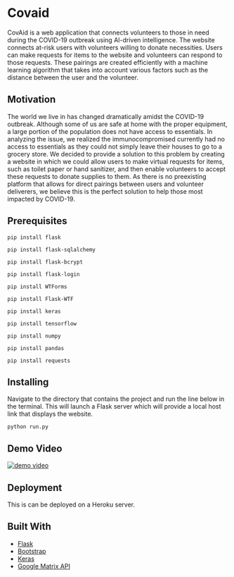 # Covaid
CovAid is a web application that connects volunteers to those in need during the COVID-19 outbreak using AI-driven intelligence. The website connects at-risk users with volunteers willing to donate necessities. Users can make requests for items to the website and volunteers can respond to those requests. These pairings are created efficiently with a machine learning algorithm that takes into account various factors such as the distance between the user and the volunteer.

## Motivation
The world we live in has changed dramatically amidst the COVID-19 outbreak. Although some of us are safe at home with the proper equipment, a large portion of the population does not have access to essentials. In analyzing the issue, we realized the immunocompromised currently had no access to essentials as they could not simply leave their houses to go to a grocery store. We decided to provide a solution to this problem by creating a website in which we could allow users to make virtual requests for items, such as toilet paper or hand sanitizer, and then enable volunteers to accept these requests to donate supplies to them. As there is no preexisting platform that allows for direct pairings between users and volunteer deliverers, we believe this is the perfect solution to help those most impacted by COVID-19.

## Prerequisites
```
pip install flask
```
```
pip install flask-sqlalchemy
```
```
pip install flask-bcrypt
```
```
pip install flask-login
```
```
pip install WTForms
```
```
pip install Flask-WTF
```
```
pip install keras
```
```
pip install tensorflow
```
```
pip install numpy
```
```
pip install pandas
```
```
pip install requests
```

## Installing
Navigate to the directory that contains the project and run the line below in the terminal. This will launch a Flask server which will provide a local host link that displays the website.
```
python run.py
```

## Demo Video
[![demo video](https://img.youtube.com/vi/B3bwGrfTrjA/0.jpg)](https://www.youtube.com/watch?v=B3bwGrfTrjA)

## Deployment
This is can be deployed on a Heroku server.

## Built With
* [Flask](https://flask.palletsprojects.com/en/1.1.x/ "Flask")
* [Bootstrap](https://getbootstrap.com/ "Bootstrap")
* [Keras](https://keras.io/ "Keras")
* [Google Matrix API](https://developers.google.com/maps/documentation/distance-matrix/start "Google Matrix API")
